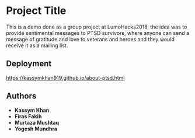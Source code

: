 # Project Title

This is a demo done as a group project at LumoHacks2018, the idea was to provide sentimental messages to PTSD survivors, where anyone can send a message of gratitude and love to veterans and heroes and they would receive it as a mailing list.

## Deployment

https://kassymkhan919.github.io/about-ptsd.html

## Authors

* **Kassym Khan**
* **Firas Fakih**
* **Murtaza Mushtaq**
* **Yogesh Mundhra**
